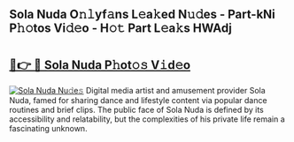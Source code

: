 ## Sola Nuda O𝚗𝚕yf𝚊ns L𝚎a𝚔ed N𝚞𝚍es - Part-kNi P𝚑𝚘tos Vi𝚍𝚎o - H𝚘𝚝 Part L𝚎a𝚔s HWAdj

# <h2><a href="http://kff7f7n.oniu.top/?m=Sola+Nuda">🔗👉 🔴 Sola Nuda P𝚑ot𝚘𝚜 V𝚒d𝚎o</a></h2>

[![Sola Nuda Nu𝚍e𝚜](https://i.imgur.com/0qMVB7G.gif)](http://kff7f7n.oniu.top/?m=Sola+Nuda)
Digital media artist and amusement provider Sola Nuda, famed for sharing dance and lifestyle content via popular dance routines and brief clips. The public face of Sola Nuda is defined by its accessibility and relatability, but the complexities of his private life remain a fascinating unknown.  
